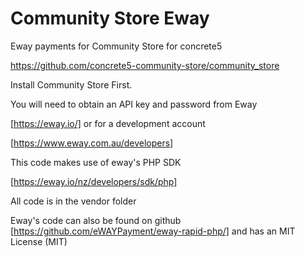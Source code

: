 # Community Store Eway
Eway payments for Community Store for concrete5

https://github.com/concrete5-community-store/community_store

Install Community Store First.

You will need to obtain an API key and password from Eway

[https://eway.io/] or for a development account

[https://www.eway.com.au/developers]

This code makes use of eway's PHP SDK

[https://eway.io/nz/developers/sdk/php]

All code is in the vendor folder

Eway's code can also be found on github [https://github.com/eWAYPayment/eway-rapid-php/]
and has an MIT License (MIT)